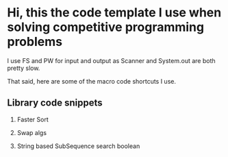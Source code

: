 <h1>Hi, this the code template I use when solving competitive programming problems</h1>
I use FS and PW for input and output as Scanner and System.out are both pretty slow.

That said, here are some of the macro code shortcuts I use.

<h2>Library code snippets</h2>

1. Faster Sort

2. Swap algs

3. String based SubSequence search boolean
